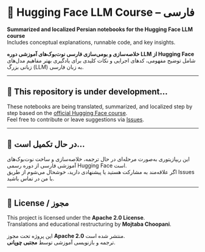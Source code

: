 # 📘 Hugging Face LLM Course – فارسی

**Summarized and localized Persian notebooks for the Hugging Face LLM course**  
Includes conceptual explanations, runnable code, and key insights.

**خلاصه‌سازی و بومی‌سازی فارسی نوت‌بوک‌های آموزشی دوره LLM از Hugging Face**  
شامل توضیح مفهومی، کدهای اجرایی و نکات کلیدی برای یادگیری بهتر مفاهیم مدل‌های زبانی بزرگ (LLM) به زبان فارسی.

---

## 🚧 This repository is under development...

These notebooks are being translated, summarized, and localized step by step based on the [official Hugging Face course](https://huggingface.co/learn/nlp-course).  
Feel free to contribute or leave suggestions via [Issues](https://github.com/Mojtaba-Choopani/huggingface-llm-course-fa-notebooks/issues).

---

## 🚧 در حال تکمیل است...

این ریپازیتوری به‌صورت مرحله‌ای در حال ترجمه، خلاصه‌سازی و ساخت نوت‌بوک‌های آموزشی فارسی از دوره رسمی Hugging Face است.  
اگر علاقه‌مند به مشارکت هستید یا پیشنهادی دارید، خوشحال می‌شوم از طریق Issues با من در تماس باشید.

---

## 📝 License / مجوز

This project is licensed under the **Apache 2.0 License**.  
Translations and educational restructuring by **Mojtaba Choopani**.

این پروژه تحت مجوز **Apache 2.0** منتشر شده است.  
ترجمه و بازنویسی آموزشی توسط **مجتبی چوپانی**.
